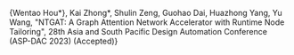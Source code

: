 {Wentao Hou*}, Kai Zhong*, Shulin Zeng, Guohao Dai, Huazhong Yang, Yu Wang, "NTGAT: A Graph Attention Network Accelerator with Runtime Node Tailoring", 28th Asia and South Pacific Design Automation Conference (ASP-DAC 2023) (Accepted)}
